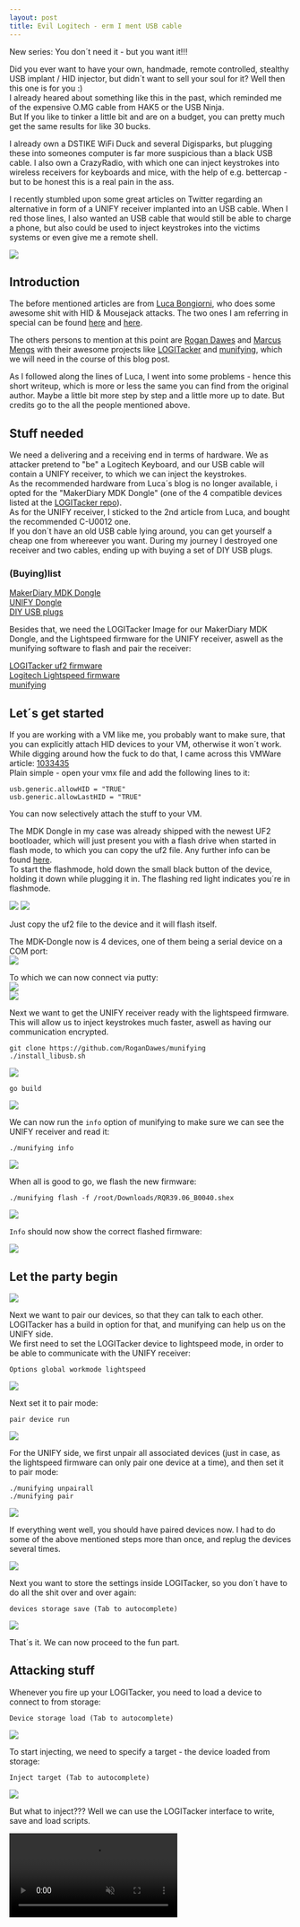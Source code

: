 ```yaml
---
layout: post
title: Evil Logitech - erm I ment USB cable
---
```

New series: You don´t need it - but you want it!!!  

Did you ever want to have your own, handmade, remote controlled, stealthy USB implant / HID injector, but didn´t want to sell your soul for it?  Well then this one is for you :)  
I already heared about something like this in the past, which reminded me of the expensive O.MG cable from HAK5 or the USB Ninja.  
But If you like to tinker a little bit and are on a budget, you can pretty much get the same results for like 30 bucks.   

I already own a DSTIKE WiFi Duck and several Digisparks, but plugging these into someones computer is far more suspicious than a black USB cable. I also own a CrazyRadio, with which one can inject keystrokes into wireless receivers for keyboards and mice, with the help of e.g. bettercap - but to be honest this is a real pain in the ass.

I recently stumbled upon some great articles on Twitter regarding an alternative in form of a UNIFY receiver implanted into an USB cable. When I red those lines, I also wanted an USB cable that would still be able to charge a phone, but also could be used to inject keystrokes into the victims systems or even give me a remote shell.  

<img src="/images/2021-05-15/yoda.png">

<!--more-->
## Introduction  

The before mentioned articles are from [Luca Bongiorni](https://twitter.com/LucaBongiorni), who does some awesome shit with HID & Mousejack attacks.
The two ones I am referring in special can be found [here](https://infosecwriteups.com/usbsamurai-a-remotely-controlled-malicious-usb-hid-injecting-cable-for-less-than-10-ebf4b81e1d0b) and [here](https://lucabongiorni.medium.com/usbsamurai-for-dummies-4bd47abf8f87).  

The others persons to mention at this point are [Rogan Dawes](https://twitter.com/RoganDawes) and [Marcus Mengs](https://twitter.com/mame82) with their awesome projects like [LOGITacker](https://github.com/RoganDawes/LOGITacker) and [munifying](https://github.com/RoganDawes/munifying ), which we will need in the course of this blog post.    

As I followed along the lines of Luca, I went into some problems - hence this short writeup, which is more or less the same you can find from the original author. Maybe a little bit more step by step and a little more up to date. But credits go to the all the people mentioned above.     

## Stuff needed  

We need a delivering and a receiving end in terms of hardware. We as attacker pretend to "be" a Logitech Keyboard, and our USB cable will contain a UNIFY receiver, to which we can inject the keystrokes.  
As the recommended hardware from Luca´s blog is no longer available, i opted for the "MakerDiary MDK Dongle" (one of the 4 compatible devices listed at the [LOGITacker repo](https://github.com/RoganDawes/LOGITacker#2-installation)).  
As for the UNIFY receiver, I sticked to the 2nd article from Luca, and bought the recommended C-U0012 one.  
If you don´t have an old USB cable lying around, you can get yourself a cheap one from whereever you want. During my journey I destroyed one receiver and two cables, ending up with buying a set of DIY USB plugs.  

### (Buying)list

[MakerDiary MDK Dongle](https://www.amazon.de/GeeekPi-nRF52840-Micro-Dev-Dongle/dp/B07MJ12XLG)  
[UNIFY Dongle](https://www.amazon.de/Logitech®-USB-Unifying-Empfänger-Schwarz/dp/B07W6JKH17)  
[DIY USB plugs](https://www.amazon.de/RUNCCI-YUN-Stecker-Steckerbuchse-Kunststoffabdeckung-Schwarz-Silber/dp/B089W4F82Y)  

Besides that, we need the LOGITacker Image for our MakerDiary MDK Dongle, and the Lightspeed firmware for the UNIFY receiver, aswell as the munifying software to flash and pair the receiver:

[LOGITacker uf2 firmware](https://github.com/RoganDawes/LOGITacker/blob/master/build/logitacker_mdk_dongle.uf2)  
[Logitech Lightspeed firmware](https://github.com/Logitech/fw_updates/tree/master/RQR39/RQR39.06)  
[munifying](https://github.com/RoganDawes/munifying)  


## Let´s get started  

If you are working with a VM like me, you probably want to make sure, that you can explicitly attach HID devices to your VM, otherwise it won´t work. While digging around how the fuck to do that, I came across this VMWare article: [1033435](https://kb.vmware.com/s/article/1033435)  
Plain simple - open your vmx file and add the following lines to it:  

```
usb.generic.allowHID = "TRUE"
usb.generic.allowLastHID = "TRUE"
``` 

You can now selectively attach the stuff to your VM.  

The MDK Dongle in my case was already shipped with the newest UF2 bootloader, which will just present you with a flash drive when started in flash mode, to which you can copy the uf2 file. Any further info can be found [here](https://wiki.makerdiary.com/nrf52840-mdk-usb-dongle/programming/).   
To start the flashmode, hold down the small black button of the device, holding it down while plugging it in. The flashing red light indicates you´re in flashmode.  

<img src="/images/2021-05-15/0.png">
<img src="/images/2021-05-15/1.png">  

Just copy the uf2 file to the device and it will flash itself.  

The MDK-Dongle now is 4 devices, one of them being a serial device on a COM port:  
<img src="/images/2021-05-15/doge.png">  

To which we can now connect via putty:  
<img src="/images/2021-05-15/2.png">  
<img src="/images/2021-05-15/3.png">  

Next we want to get the UNIFY receiver ready with the lightspeed firmware. This will allow us to inject keystrokes much faster, aswell as having our communication encrypted.  

```
git clone https://github.com/RoganDawes/munifying  
./install_libusb.sh
```  

<img src="/images/2021-05-15/5.png">

```go build```   

<img src="/images/2021-05-15/6.png">

We can now run the ```info``` option of munifying to make sure we can see the UNIFY receiver and read it:  

```./munifying info```  

<img src="/images/2021-05-15/7.png">

When all is good to go, we flash the new firmware:  

```./munifying flash -f /root/Downloads/RQR39.06_B0040.shex```  

<img src="/images/2021-05-15/8.png">

```Info``` should now show the correct flashed firmware:  

<img src="/images/2021-05-15/9.png">

## Let the party begin

<img src="/images/2021-05-15/party.png">

Next we want to pair our devices, so that they can talk to each other. LOGITacker has a build in option for that, and munifying can help us on the UNIFY side.  
We first need to set the LOGITacker device to lightspeed mode, in order to be able to communicate with the UNIFY receiver:  

```Options global workmode lightspeed```  

<img src="/images/2021-05-15/10.png">

Next set it to pair mode:  

```pair device run```  

<img src="/images/2021-05-15/11.png">

For the UNIFY side, we first unpair all associated devices (just in case, as the lightspeed firmware can only pair one device at a time), and then set it to pair mode:  

```
./munifying unpairall
./munifying pair
```  

<img src="/images/2021-05-15/12.png">

If everything went well, you should have paired devices now. I had to do some of the above mentioned steps more than once, and replug the devices several times.  

<img src="/images/2021-05-15/computer.png">

Next you want to store the settings inside LOGITacker, so you don´t have to do all the shit over and over again:  

```devices storage save (Tab to autocomplete)```  

<img src="/images/2021-05-15/13.png">

That´s it. We can now proceed to the fun part.  

## Attacking stuff  

Whenever you fire up your LOGITacker, you need to load a device to connect to from storage: 

```Device storage load (Tab to autocomplete)```

<img src="/images/2021-05-15/14.png">

To start injecting, we need to specify a target - the device loaded from storage:  

```Inject target (Tab to autocomplete)```  

<img src="/images/2021-05-15/15.png">

But what to inject??? Well we can use the LOGITacker interface to write, save and load scripts.  

<video muted autoplay controls>
    <source src="/images/2021-05-15/inject.mp4" type="video/mp4">
</video>